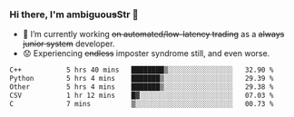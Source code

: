 ### Hi there, I'm ambiguou~~s~~Str 👋

<!--
**ambiguoustexture/ambiguoustexture** is a ✨ _special_ ✨ repository because its `README.md` (this file) appears on your GitHub profile.

Here are some ideas to get you started:
-->
- 🔭 I’m currently working ~~on automated/low-latency trading~~ as a ~~always junior system~~ developer.
- :worried: Experiencing ~~endless~~ imposter syndrome still, and even worse.

<!--START_SECTION:waka-->

```txt
C++           5 hrs 40 mins   ████████▒░░░░░░░░░░░░░░░░   32.90 %
Python        5 hrs 4 mins    ███████▒░░░░░░░░░░░░░░░░░   29.39 %
Other         5 hrs 4 mins    ███████▒░░░░░░░░░░░░░░░░░   29.38 %
CSV           1 hr 12 mins    █▓░░░░░░░░░░░░░░░░░░░░░░░   07.03 %
C             7 mins          ▒░░░░░░░░░░░░░░░░░░░░░░░░   00.73 %
```

<!--END_SECTION:waka-->
